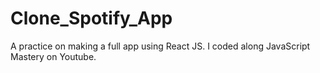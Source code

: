 # Clone_Spotify_App
A practice on making a full app using React JS. I coded along  JavaScript Mastery on Youtube.

